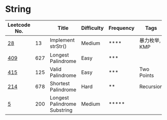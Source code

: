 # String

| Leetcode No.  |   | Title        | Difficulty  | Frequency        | Tags |
| ------------- | ------------- | ------------- | ------------- | ------------- |------------- |
| [28](./Details/Implement%20str.md)| 13 | Implement strStr() | Medium | **** | 暴力枚举, KMP|
| [409](./Details/Longest%20Palindrome.md)  | 627 | Longest Palindrome | Easy | *** |  |
| [415](./Details/Valid%20Palindrome.md)  | 125 | Valid Palindrome | Easy | *** | Two Points |
| [214](./Details/Shortest%20Palindrome.md)  | 678 | Shortest Palindrome | Hard | ** | Recursion |
| [5](./Details/Longest%20Palindromic%20Substring.md)  | 200 | Longest Palindrome Substring | Medium | ***** |  |